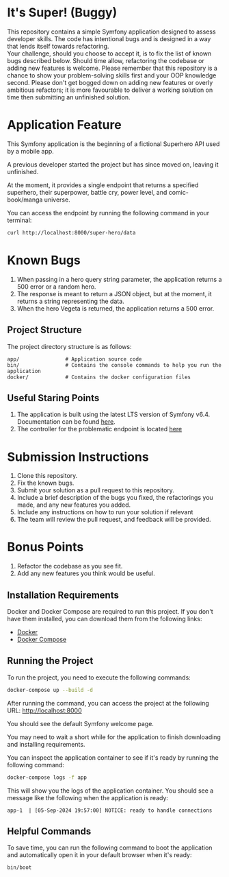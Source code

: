 # It's Super! (Buggy)
This repository contains a simple Symfony application designed to assess developer skills.
The code has intentional bugs and is designed in a way that lends itself towards refactoring.  
Your challenge, should you choose to accept it, is to fix the list of known bugs described below.
Should time allow, refactoring the codebase or adding new features is welcome.
Please remember that this repository is a chance to show your problem-solving skills first and your OOP knowledge second.
Please don't get bogged down on adding new features or overly ambitious refactors; it is more favourable to deliver a working solution on time then
submitting an unfinished solution. 

# Application Feature 
This Symfony application is the beginning of a fictional Superhero API used by a mobile app. 

A previous developer started the project but has since moved on, leaving it unfinished.

At the moment, it provides a single endpoint that returns a specified superhero, their superpower, battle cry,
power level, and comic-book/manga universe. 

You can access the endpoint by running the following command in your terminal:

```bash
curl http://localhost:8000/super-hero/data
```

# Known Bugs

1. When passing in a hero query string parameter, the application returns a 500 error or a random hero.
2. The response is meant to return a JSON object, but at the moment, it returns a string representing the data. 
3. When the hero Vegeta is returned, the application returns a 500 error.

## Project Structure
The project directory structure is as follows:

```
app/               # Application source code
bin/               # Contains the console commands to help you run the application
docker/            # Contains the docker configuration files
```

## Useful Staring Points
1. The application is built using the latest LTS version of Symfony v6.4. Documentation can be found [here](https://symfony.com/doc/6.4/index.html).
2. The controller for the problematic endpoint is located [here](https://github.com/immediate-media/Its-Super/blob/main/app/src/Controller/SuperHeroController.php)

# Submission Instructions

1. Clone this repository. 
2. Fix the known bugs.
3. Submit your solution as a pull request to this repository.
4. Include a brief description of the bugs you fixed, the refactorings you made, and any new features you added.
5. Include any instructions on how to run your solution if relevant 
6. The team will review the pull request, and feedback will be provided.

# Bonus Points
1. Refactor the codebase as you see fit.
2. Add any new features you think would be useful.

## Installation Requirements

Docker and Docker Compose are required to run this project. If you don't have them installed, you can download them from the following links:

- [Docker](https://docs.docker.com/get-docker/)
- [Docker Compose](https://docs.docker.com/compose/install/)


## Running the Project

To run the project, you need to execute the following commands:

```bash
docker-compose up --build -d
```

After running the command, you can access the project at the following URL: [http://localhost:8000](http://localhost:8000)

You should see the default Symfony welcome page.

You may need to wait a short while for the application to finish downloading and installing requirements. 

You can inspect the application container to see if it's ready by running the following command:

```bash
docker-compose logs -f app
```

This will show you the logs of the application container. You should see a message like the following when the application is ready:

```
app-1  | [05-Sep-2024 19:57:00] NOTICE: ready to handle connections
```

## Helpful Commands

To save time, you can run the following command to boot the application and automatically open it in your default browser
when it's ready: 

```bash
bin/boot
```

